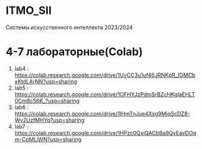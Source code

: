 # ITMO_SII
Системы искусственного интеллекта 2023/2024

# 4-7 лабораторные(Colab)
  1. lab4 : https://colab.research.google.com/drive/1UvCC3u1uf46JRNKpR_IOMCbxKtdLArNN?usp=sharing
  2. lab5 : https://colab.research.google.com/drive/1OFHYJzPdmSrBZcHKgIaEHLT0Cm8c56K_?usp=sharing
  3. lab6 : https://colab.research.google.com/drive/1IHmTnJue4Xsg9MjqScDZ8-Wy2UzfMHYq?usp=sharing
  4. lab7 : https://colab.research.google.com/drive/1HPzc0QxiQACbBa9QyEavDOqm-CpMLiWN?usp=sharing
